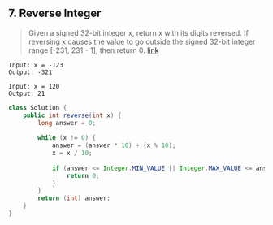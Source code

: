 ## 7. Reverse Integer
> Given a signed 32-bit integer x, return x with its digits reversed. If reversing x causes the value to go outside the signed 32-bit integer range [-231, 231 - 1], then return 0. [link](https://leetcode.com/problems/reverse-integer/)
```
Input: x = -123
Output: -321

Input: x = 120
Output: 21
```
```java
class Solution {
    public int reverse(int x) {
        long answer = 0;
        
        while (x != 0) {
            answer = (answer * 10) + (x % 10);
            x = x / 10;
            
            if (answer <= Integer.MIN_VALUE || Integer.MAX_VALUE <= answer) {
                return 0;
            }
        }
        return (int) answer;
    }
}
```